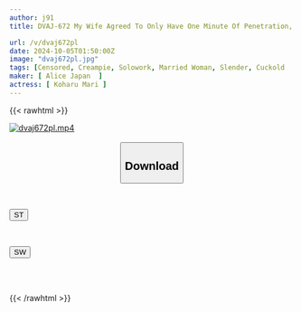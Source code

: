 ```yaml
---
author: j91
title: DVAJ-672 My Wife Agreed To Only Have One Minute Of Penetration, But She Forgot About The Time Remaining As Her Father-in-law Thrusted Hard, Moaning And Groaning, Unaware That I Was Eavesdropping In The Next Room, As She Shook Her Hips And Climaxed To Her Heart's Content. Koharu Mari

url: /v/dvaj672pl
date: 2024-10-05T01:50:00Z
image: "dvaj672pl.jpg"
tags: [Censored, Creampie, Solowork, Married Woman, Slender, Cuckold	]
maker: [ Alice Japan  ]
actress: [ Koharu Mari ]
---
```



{{< rawhtml >}}

<div class="video" data-videoid="br8QQ8P76kiPb78">
    <a href="javascript:;">
        <img src="/v/dvaj672pl/dvaj672pl.jpg" width="WIDTH" height="HEIGHT" alt="dvaj672pl.mp4" loading="lazy">
    </a>
</div>

<script type="text/javascript" src="https://j91.asia/asset/on-demand-st.js"></script>

<br>
  <link rel="stylesheet" href="https://j91.asia/asset/bs5.css">
  
  <center>
  <button class="btn btn-primary" type="button" data-bs-toggle="collapse" data-bs-target=".multi-collapse" aria-expanded="false" aria-controls="multiCollapseExample1 multiCollapseExample2"><h2>Download</h2></button></center>
</p>
<div class="row">
  <div class="col">
    <div class="collapse multi-collapse" id="multiCollapseExample1">
      <div class="card card-body">
	      	      <br>
<div class="buttons">  
<p><a href="/v/dvaj672pl/st.html" target="_blank"><button class="btn-hover color-3"><i class="fa fa-download"></i> ST</button></a></p></div>
    </div>
  </div>
</div>
  <div class="col">
    <div class="collapse multi-collapse" id="multiCollapseExample2">
      <div class="card card-body">
	      <br>
<div class="buttons">
<p><a href="/v/dvaj672pl/sw.html" target="_blank"><button class="btn-hover color-2"><i class="fa fa-download"></i> SW</button></a></p></div>
<br><br>
      </div>
    </div>
  </div>
</div>

{{< /rawhtml >}}